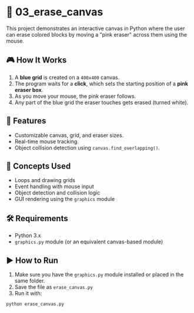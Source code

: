 # 🧽 03_erase_canvas

This project demonstrates an interactive canvas in Python where the user can erase colored blocks by moving a "pink eraser" across them using the mouse.

## 🎮 How It Works

1. A **blue grid** is created on a `400x400` canvas.
2. The program waits for a **click**, which sets the starting position of a **pink eraser box**.
3. As you move your mouse, the pink eraser follows.
4. Any part of the blue grid the eraser touches gets erased (turned white).

## 📐 Features

- Customizable canvas, grid, and eraser sizes.
- Real-time mouse tracking.
- Object collision detection using `canvas.find_overlapping()`.

## 🧠 Concepts Used

- Loops and drawing grids
- Event handling with mouse input
- Object detection and collision logic
- GUI rendering using the `graphics` module

## 🛠 Requirements

- Python 3.x
- `graphics.py` module (or an equivalent canvas-based module)

## ▶️ How to Run

1. Make sure you have the `graphics.py` module installed or placed in the same folder.
2. Save the file as `erase_canvas.py`
3. Run it with:

```bash
python erase_canvas.py
